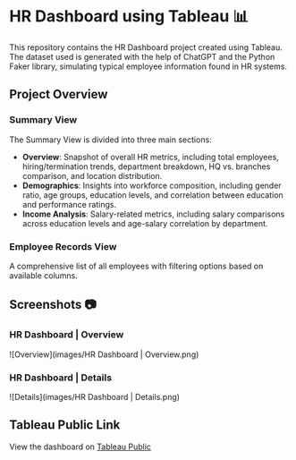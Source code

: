 # HR Dashboard using Tableau 📊

This repository contains the HR Dashboard project created using Tableau. The dataset used is generated with the help of ChatGPT and the Python Faker library, simulating typical employee information found in HR systems.

## Project Overview

### Summary View
The Summary View is divided into three main sections:
- **Overview**: Snapshot of overall HR metrics, including total employees, hiring/termination trends, department breakdown, HQ vs. branches comparison, and location distribution.
- **Demographics**: Insights into workforce composition, including gender ratio, age groups, education levels, and correlation between education and performance ratings.
- **Income Analysis**: Salary-related metrics, including salary comparisons across education levels and age-salary correlation by department.

### Employee Records View
A comprehensive list of all employees with filtering options based on available columns.

## Screenshots 📷

### HR Dashboard | Overview
![Overview](images/HR Dashboard | Overview.png)

### HR Dashboard | Details
![Details](images/HR Dashboard | Details.png)

## Tableau Public Link
View the dashboard on [Tableau Public](https://public.tableau.com/app/profile/ajmeera.roopchand/viz/HRDashboard_17200173732460/HRSummary)

